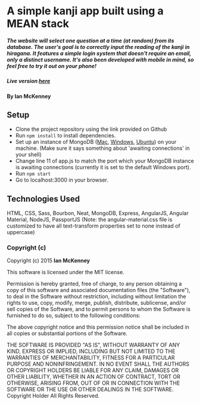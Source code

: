 # A simple kanji app built using a MEAN stack
##### The website will select one question at a time (at random) from its database.  The user's goal is to correctly input the reading of the kanji in hiragana.  It features a simple login system that doesn't require an email, only a distinct username.  It's also been developed with mobile in mind, so feel free to try it out on your phone!

##### Live version [here](https://meankanji.herokuapp.com)

#### By Ian McKenney

## Setup

* Clone the project repository using the link provided on Github
* Run `npm install` to install dependencies.
* Set up an instance of MongoDB ([Mac](https://docs.mongodb.org/manual/tutorial/install-mongodb-on-os-x/), [Windows](https://docs.mongodb.org/manual/tutorial/install-mongodb-on-windows/), [Ubuntu](https://docs.mongodb.org/manual/tutorial/install-mongodb-on-ubuntu/)) on your machine.  (Make sure it says something about 'awaiting connections' in your shell)
* Change line 11 of app.js to match the port which your MongoDB instance is awaiting connections (currently it is set to the default Windows port).
* Run `npm start`
* Go to localhost:3000 in your browser.

## Technologies Used

HTML, CSS, Sass, Bourbon, Neat, MongoDB, Express, AngularJS, Angular Material, NodeJS, PassportJS
(Note: the angular-material.css file is customized to have all text-transform properties set to none instead of uppercase)

### Copyright (c)

Copyright (c) 2015 **Ian McKenney**

This software is licensed under the MIT license.

Permission is hereby granted, free of charge, to any person obtaining a copy
of this software and associated documentation files (the "Software"), to deal
in the Software without restriction, including without limitation the rights
to use, copy, modify, merge, publish, distribute, sublicense, and/or sell
copies of the Software, and to permit persons to whom the Software is
furnished to do so, subject to the following conditions:

The above copyright notice and this permission notice shall be included in
all copies or substantial portions of the Software.

THE SOFTWARE IS PROVIDED "AS IS", WITHOUT WARRANTY OF ANY KIND, EXPRESS OR
IMPLIED, INCLUDING BUT NOT LIMITED TO THE WARRANTIES OF MERCHANTABILITY,
FITNESS FOR A PARTICULAR PURPOSE AND NONINFRINGEMENT. IN NO EVENT SHALL THE
AUTHORS OR COPYRIGHT HOLDERS BE LIABLE FOR ANY CLAIM, DAMAGES OR OTHER
LIABILITY, WHETHER IN AN ACTION OF CONTRACT, TORT OR OTHERWISE, ARISING FROM,
OUT OF OR IN CONNECTION WITH THE SOFTWARE OR THE USE OR OTHER DEALINGS IN
THE SOFTWARE. Copyright Holder All Rights Reserved.
